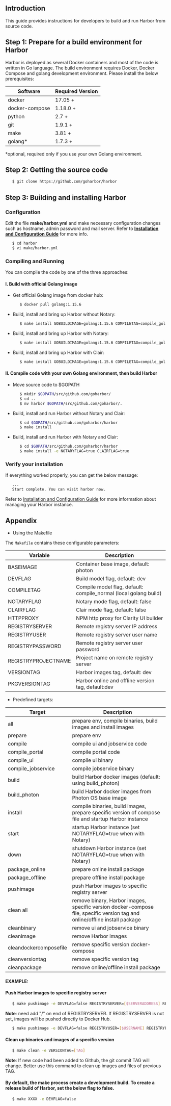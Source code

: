 ## Introduction

This guide provides instructions for developers to build and run Harbor from source code.

## Step 1: Prepare for a build environment for Harbor

Harbor is deployed as several Docker containers and most of the code is written in Go language. The build environment requires Docker, Docker Compose and golang development environment. Please install the below prerequisites:

| Software       | Required Version |
| -------------- | ---------------- |
| docker         | 17.05 +          |
| docker-compose | 1.18.0 +         |
| python         | 2.7 +            |
| git            | 1.9.1 +          |
| make           | 3.81 +           |
| golang\*       | 1.7.3 +          |

\*optional, required only if you use your own Golang environment.

## Step 2: Getting the source code

```sh
   $ git clone https://github.com/goharbor/harbor
```

## Step 3: Building and installing Harbor

### Configuration

Edit the file **make/harbor.yml** and make necessary configuration changes such as hostname, admin password and mail server. Refer to **[Installation and Configuration Guide](installation_guide.md#configuring-harbor)** for more info.

```sh
   $ cd harbor
   $ vi make/harbor.yml
```

### Compiling and Running

You can compile the code by one of the three approaches:

#### I. Build with official Golang image

- Get official Golang image from docker hub:

  ```sh
     $ docker pull golang:1.15.6
  ```

- Build, install and bring up Harbor without Notary:

  ```sh
     $ make install GOBUILDIMAGE=golang:1.15.6 COMPILETAG=compile_golangimage
  ```

- Build, install and bring up Harbor with Notary:

  ```sh
     $ make install GOBUILDIMAGE=golang:1.15.6 COMPILETAG=compile_golangimage NOTARYFLAG=true
  ```

- Build, install and bring up Harbor with Clair:

  ```sh
     $ make install GOBUILDIMAGE=golang:1.15.6 COMPILETAG=compile_golangimage CLAIRFLAG=true
  ```

#### II. Compile code with your own Golang environment, then build Harbor

- Move source code to \$GOPATH

  ```sh
     $ mkdir $GOPATH/src/github.com/goharbor/
     $ cd ..
     $ mv harbor $GOPATH/src/github.com/goharbor/.
  ```

- Build, install and run Harbor without Notary and Clair:

  ```sh
     $ cd $GOPATH/src/github.com/goharbor/harbor
     $ make install
  ```

- Build, install and run Harbor with Notary and Clair:

  ```sh
     $ cd $GOPATH/src/github.com/goharbor/harbor
     $ make install -e NOTARYFLAG=true CLAIRFLAG=true
  ```

### Verify your installation

If everything worked properly, you can get the below message:

```sh
   ...
   Start complete. You can visit harbor now.
```

Refer to [Installation and Configuration Guide](installation_guide.md#managing-harbors-lifecycle) for more information about managing your Harbor instance.

## Appendix

- Using the Makefile

The `Makefile` contains these configurable parameters:

| Variable            | Description                                                      |
| ------------------- | ---------------------------------------------------------------- |
| BASEIMAGE           | Container base image, default: photon                            |
| DEVFLAG             | Build model flag, default: dev                                   |
| COMPILETAG          | Compile model flag, default: compile_normal (local golang build) |
| NOTARYFLAG          | Notary mode flag, default: false                                 |
| CLAIRFLAG           | Clair mode flag, default: false                                  |
| HTTPPROXY           | NPM http proxy for Clarity UI builder                            |
| REGISTRYSERVER      | Remote registry server IP address                                |
| REGISTRYUSER        | Remote registry server user name                                 |
| REGISTRYPASSWORD    | Remote registry server user password                             |
| REGISTRYPROJECTNAME | Project name on remote registry server                           |
| VERSIONTAG          | Harbor images tag, default: dev                                  |
| PKGVERSIONTAG       | Harbor online and offline version tag, default:dev               |

- Predefined targets:

| Target                 | Description                                                                                                                 |
| ---------------------- | --------------------------------------------------------------------------------------------------------------------------- |
| all                    | prepare env, compile binaries, build images and install images                                                              |
| prepare                | prepare env                                                                                                                 |
| compile                | compile ui and jobservice code                                                                                              |
| compile_portal         | compile portal code                                                                                                         |
| compile_ui             | compile ui binary                                                                                                           |
| compile_jobservice     | compile jobservice binary                                                                                                   |
| build                  | build Harbor docker images (default: using build_photon)                                                                    |
| build_photon           | build Harbor docker images from Photon OS base image                                                                        |
| install                | compile binaries, build images, prepare specific version of compose file and startup Harbor instance                        |
| start                  | startup Harbor instance (set NOTARYFLAG=true when with Notary)                                                              |
| down                   | shutdown Harbor instance (set NOTARYFLAG=true when with Notary)                                                             |
| package_online         | prepare online install package                                                                                              |
| package_offline        | prepare offline install package                                                                                             |
| pushimage              | push Harbor images to specific registry server                                                                              |
| clean all              | remove binary, Harbor images, specific version docker-compose file, specific version tag and online/offline install package |
| cleanbinary            | remove ui and jobservice binary                                                                                             |
| cleanimage             | remove Harbor images                                                                                                        |
| cleandockercomposefile | remove specific version docker-compose                                                                                      |
| cleanversiontag        | remove specific version tag                                                                                                 |
| cleanpackage           | remove online/offline install package                                                                                       |

#### EXAMPLE:

#### Push Harbor images to specific registry server

```sh
   $ make pushimage -e DEVFLAG=false REGISTRYSERVER=[$SERVERADDRESS] REGISTRYUSER=[$USERNAME] REGISTRYPASSWORD=[$PASSWORD] REGISTRYPROJECTNAME=[$PROJECTNAME]

```

**Note**: need add "/" on end of REGISTRYSERVER. If REGISTRYSERVER is not set, images will be pushed directly to Docker Hub.

```sh
   $ make pushimage -e DEVFLAG=false REGISTRYUSER=[$USERNAME] REGISTRYPASSWORD=[$PASSWORD] REGISTRYPROJECTNAME=[$PROJECTNAME]

```

#### Clean up binaries and images of a specific version

```sh
   $ make clean -e VERSIONTAG=[TAG]

```

**Note**: If new code had been added to Github, the git commit TAG will change. Better use this command to clean up images and files of previous TAG.

#### By default, the make process create a development build. To create a release build of Harbor, set the below flag to false.

```sh
   $ make XXXX -e DEVFLAG=false

```
